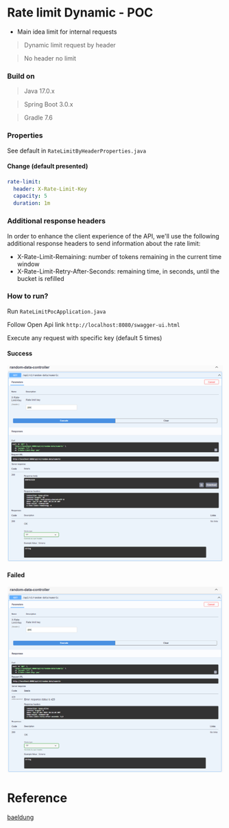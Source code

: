 # Rate limit Dynamic - POC
* Main idea limit for internal requests
> Dynamic limit request by header

> No header no limit

### Build on
> Java 17.0.x

> Spring Boot 3.0.x

> Gradle 7.6 

### Properties
See default in `RateLimitByHeaderProperties.java`

#### Change (default presented)
``` yaml
rate-limit:
  header: X-Rate-Limit-Key
  capacity: 5
  duration: 1m
```

### Additional response headers
In order to enhance the client experience of the API, we'll use the following additional response headers to send information about the rate limit:

* X-Rate-Limit-Remaining: number of tokens remaining in the current time window 
* X-Rate-Limit-Retry-After-Seconds: remaining time, in seconds, until the bucket is refilled

### How to run?
Run `RateLimitPocApplication.java`

Follow Open Api link `http://localhost:8080/swagger-ui.html`

Execute any request with specific key (default 5 times)
#### Success
![](/demo/rate_limit_open_api.PNG)

#### Failed
![](/demo/rate_limit_open_api_failed.PNG)

# Reference
[baeldung](https://www.baeldung.com/spring-bucket4j)
